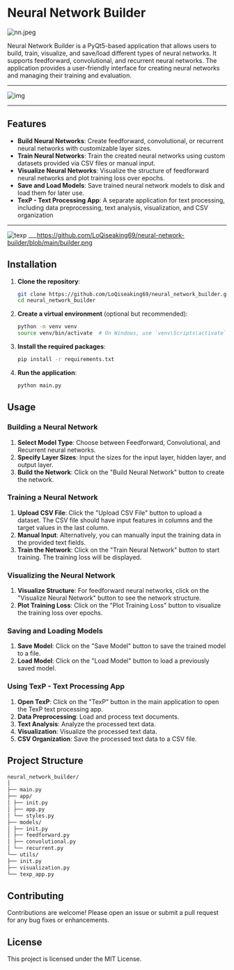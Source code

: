 # Neural Network Builder
![nn.jpeg](https://github.com/LoQiseaking69/neural-network-builder/blob/main/Nn.png)

Neural Network Builder is a PyQt5-based application that allows users to build, train, visualize, and save/load different types of neural networks. It supports feedforward, convolutional, and recurrent neural networks. The application provides a user-friendly interface for creating neural networks and managing their training and evaluation.
___
![img](https://github.com/LoQiseaking69/neural-network-builder/blob/main/NnB.jpg)
___
## Features

- **Build Neural Networks**: Create feedforward, convolutional, or recurrent neural networks with customizable layer sizes.
- **Train Neural Networks**: Train the created neural networks using custom datasets provided via CSV files or manual input.
- **Visualize Neural Networks**: Visualize the structure of feedforward neural networks and plot training loss over epochs.
- **Save and Load Models**: Save trained neural network models to disk and load them for later use.
- **TexP - Text Processing App**: A separate application for text processing, including data preprocessing, text analysis, visualization, and CSV organization
___
![texp](https://github.com/LoQiseaking69/neural-network-builder/blob/main/builder.png)
___https://github.com/LoQiseaking69/neural-network-builder/blob/main/builder.png
## Installation

1. **Clone the repository**:
    ```sh
    git clone https://github.com/LoQiseaking69/neural_network_builder.git
    cd neural_network_builder
    ```

2. **Create a virtual environment** (optional but recommended):
    ```sh
    python -m venv venv
    source venv/bin/activate  # On Windows, use `venv\Scripts\activate`
    ```

3. **Install the required packages**:
    ```sh
    pip install -r requirements.txt
    ```

4. **Run the application**:
    ```sh
    python main.py
    ```

## Usage

### Building a Neural Network

1. **Select Model Type**: Choose between Feedforward, Convolutional, and Recurrent neural networks.
2. **Specify Layer Sizes**: Input the sizes for the input layer, hidden layer, and output layer.
3. **Build the Network**: Click on the "Build Neural Network" button to create the network.

### Training a Neural Network

1. **Upload CSV File**: Click the "Upload CSV File" button to upload a dataset. The CSV file should have input features in columns and the target values in the last column.
2. **Manual Input**: Alternatively, you can manually input the training data in the provided text fields.
3. **Train the Network**: Click on the "Train Neural Network" button to start training. The training loss will be displayed.

### Visualizing the Neural Network

1. **Visualize Structure**: For feedforward neural networks, click on the "Visualize Neural Network" button to see the network structure.
2. **Plot Training Loss**: Click on the "Plot Training Loss" button to visualize the training loss over epochs.

### Saving and Loading Models

1. **Save Model**: Click on the "Save Model" button to save the trained model to a file.
2. **Load Model**: Click on the "Load Model" button to load a previously saved model.

### Using TexP - Text Processing App

1. **Open TexP**: Click on the "TexP" button in the main application to open the TexP text processing app.
2. **Data Preprocessing**: Load and process text documents.
3. **Text Analysis**: Analyze the processed text data.
4. **Visualization**: Visualize the processed text data.
5. **CSV Organization**: Save the processed text data to a CSV file.

## Project Structure

```bash
neural_network_builder/
│
├── main.py
├── app/
│ ├── init.py
│ ├── app.py
│ └── styles.py
├── models/
│ ├── init.py
│ ├── feedforward.py
│ ├── convolutional.py
│ └── recurrent.py
└── utils/
├── init.py
├── visualization.py
└── texp_app.py
```
## Contributing

Contributions are welcome! Please open an issue or submit a pull request for any bug fixes or enhancements.

## License

This project is licensed under the MIT License.
